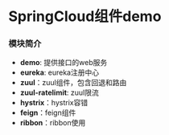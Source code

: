 # SpringCloud组件demo

### 模块简介
* **demo**: 提供接口的web服务
* **eureka**: eureka注册中心
* **zuul**：zuul组件，包含回退和路由
* **zuul-ratelimit**: zuul限流
* **hystrix**：hystrix容错
* **feign**：feign组件
* **ribbon**：ribbon使用